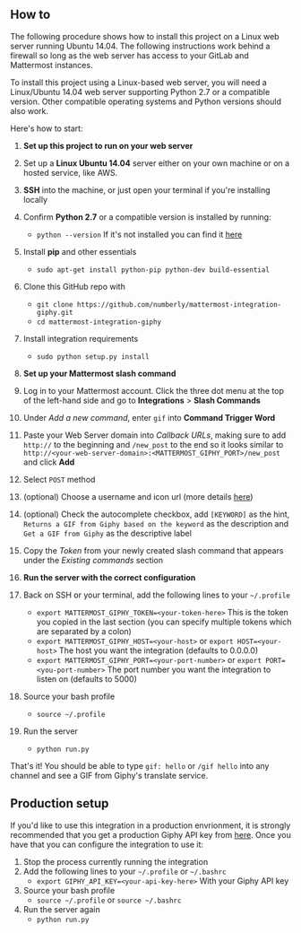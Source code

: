 ## How to
The following procedure shows how to install this project on a Linux web server running Ubuntu 14.04. The following instructions work behind a firewall so long as the web server has access to your GitLab and Mattermost instances. 

To install this project using a Linux-based web server, you will need a Linux/Ubuntu 14.04 web server supporting Python 2.7 or a compatible version. Other compatible operating systems and Python versions should also work. 

Here's how to start:

1. **Set up this project to run on your web server**
 1. Set up a **Linux Ubuntu 14.04** server either on your own machine or on a hosted service, like AWS.
 2. **SSH** into the machine, or just open your terminal if you're installing locally
 3. Confirm **Python 2.7** or a compatible version is installed by running:
    - `python --version` If it's not installed you can find it [here](https://www.python.org/downloads/)
 4. Install **pip** and other essentials
    - `sudo apt-get install python-pip python-dev build-essential`
 5. Clone this GitHub repo with
    - `git clone https://github.com/numberly/mattermost-integration-giphy.git`
    - `cd mattermost-integration-giphy`
 6. Install integration requirements
    - `sudo python setup.py install`

2. **Set up your Mattermost slash command**
 1. Log in to your Mattermost account. Click the three dot menu at the top of the left-hand side and go to **Integrations** > **Slash Commands**
 2. Under *Add a new command*, enter `gif` into **Command Trigger Word**
 3. Paste your Web Server domain into *Callback URLs*, making sure to add `http://` to the beginning and `/new_post` to the end so it looks similar to `http://<your-web-server-domain>:<MATTERMOST_GIPHY_PORT>/new_post` and click **Add**
 4. Select `POST` method
 5. (optional) Choose a username and icon url (more details [here](https://docs.mattermost.com/developer/slash-commands.html#set-up-a-custom-command))
 6. (optional) Check the autocomplete checkbox, add `[KEYWORD]` as the hint, `Returns a GIF from Giphy based on the keyword` as the description and `Get a GIF from Giphy` as the descriptive label
 7. Copy the *Token* from your newly created slash command that appears under the *Existing commands* section

3. **Run the server with the correct configuration**
 1. Back on SSH or your terminal, add the following lines to your `~/.profile`
    - `export MATTERMOST_GIPHY_TOKEN=<your-token-here>` This is the token you copied in the last section (you can specify multiple tokens which are separated by a colon)
    - `export MATTERMOST_GIPHY_HOST=<your-host>` or `export HOST=<your-host>` The host you want the integration (defaults to 0.0.0.0)
    - `export MATTERMOST_GIPHY_PORT=<your-port-number>` or `export PORT=<you-port-number>` The port number you want the integration to listen on (defaults to 5000)
 2. Source your bash profile
    - `source ~/.profile`
 3. Run the server
    - `python run.py`

That's it! You should be able to type `gif: hello` or `/gif hello` into any channel and see a GIF from Giphy's translate service.


## Production setup
If you'd like to use this integration in a production envrionment, it is strongly recommended that you get a production Giphy API key from [here](http://api.giphy.com/submit). Once you have that you can configure the integration to use it:

1. Stop the process currently running the integration
1. Add the following lines to your `~/.profile` or `~/.bashrc` 
   - `export GIPHY_API_KEY=<your-api-key-here>` With your Giphy API key
2. Source your bash profile
   - `source ~/.profile` or `source ~/.bashrc`
3. Run the server again
   - `python run.py`
